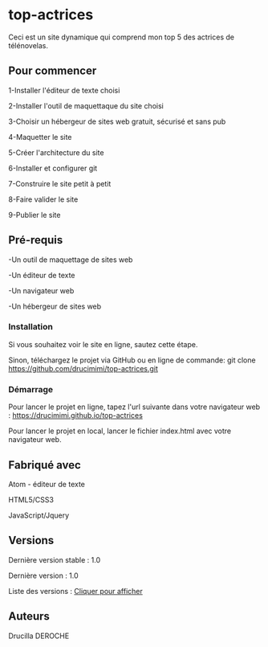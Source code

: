 # top-actrices
Ceci est un site dynamique qui comprend mon top 5 des actrices de télénovelas.

## Pour commencer
1-Installer l'éditeur de texte choisi

2-Installer l'outil de maquettaque du site choisi

3-Choisir un hébergeur de sites web gratuit, sécurisé et sans pub

4-Maquetter le site

5-Créer l'architecture du site

6-Installer et configurer git

7-Construire le site petit à petit

8-Faire valider le site

9-Publier le site

## Pré-requis
-Un outil de maquettage de sites web

-Un éditeur de texte

-Un navigateur web

-Un hébergeur de sites web

### Installation
Si vous souhaitez voir le site en ligne, sautez cette étape.

Sinon, téléchargez le projet via GitHub ou en ligne de commande: git clone https://github.com/drucimimi/top-actrices.git

### Démarrage
Pour lancer le projet en ligne, tapez l'url suivante dans votre navigateur web : https://drucimimi.github.io/top-actrices

Pour lancer le projet en local, lancer le fichier index.html avec votre navigateur web.

## Fabriqué avec
Atom - éditeur de texte

HTML5/CSS3

JavaScript/Jquery

## Versions
Dernière version stable : 1.0

Dernière version : 1.0

Liste des versions : [Cliquer pour afficher](https://github.com/drucimimi/top-actrices/tags)

## Auteurs
Drucilla DEROCHE
